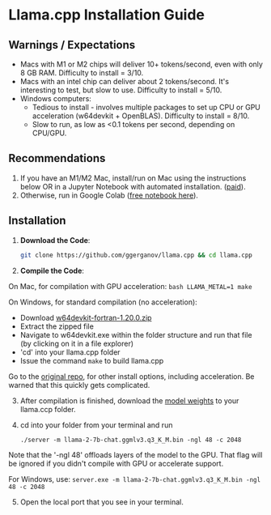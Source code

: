 # Llama.cpp Installation Guide

## Warnings / Expectations
- Macs with M1 or M2 chips will deliver 10+ tokens/second, even with only 8 GB RAM. Difficulty to install = 3/10.
- Macs with an intel chip can deliver about 2 tokens/second. It's interesting to test, but slow to use. Difficulty to install = 5/10.
- Windows computers:
    - Tedious to install - involves multiple packages to set up CPU or GPU acceleration (w64devkit + OpenBLAS). Difficulty to install = 8/10.
    - Slow to run, as low as <0.1 tokens per second, depending on CPU/GPU.

## Recommendations
1. If you have an M1/M2 Mac, install/run on Mac using the instructions below OR in a Jupyter Notebook with automated installation. ([paid](https://buy.stripe.com/dR65l6f4p95V7AI6oA)).
2. Otherwise, run in Google Colab ([free notebook here](https://colab.research.google.com/drive/1u8x41Jx8WWtI-nzHOgqTxkS3Q_lcjaSX?usp=sharing)).

## Installation

1. **Download the Code**:
    ```bash
    git clone https://github.com/ggerganov/llama.cpp && cd llama.cpp
    ```

2. **Compile the Code**:

On Mac, for compilation with GPU acceleration:
    ```bash
    LLAMA_METAL=1 make
    ```

On Windows, for standard compilation (no acceleration):

- Download [w64devkit-fortran-1.20.0.zip](https://github.com/skeeto/w64devkit/releases)
- Extract the zipped file
- Navigate to w64devkit.exe within the folder structure and run that file (by clicking on it in a file explorer)
- 'cd' into your llama.cpp folder
- Issue the command `make` to build llama.cpp

Go to the [original repo](https://github.com/ggerganov/llama.cpp), for other install options, including acceleration. Be warned that this quickly gets complicated.

3. After compilation is finished, download the [model weights](https://huggingface.co/TheBloke/Llama-2-7B-Chat-GGML/blob/main/llama-2-7b-chat.ggmlv3.q3_K_M.bin) to your llama.ccp folder.

4. cd into your folder from your terminal and run
    ```
    ./server -m llama-2-7b-chat.ggmlv3.q3_K_M.bin -ngl 48 -c 2048
    ```

Note that the '-ngl 48' offloads layers of the model to the GPU. That flag will be ignored if you didn't compile with GPU or accelerate support.

For Windows, use:
    ```
    server.exe -m llama-2-7b-chat.ggmlv3.q3_K_M.bin -ngl 48 -c 2048
    ```

5. Open the local port that you see in your terminal.
